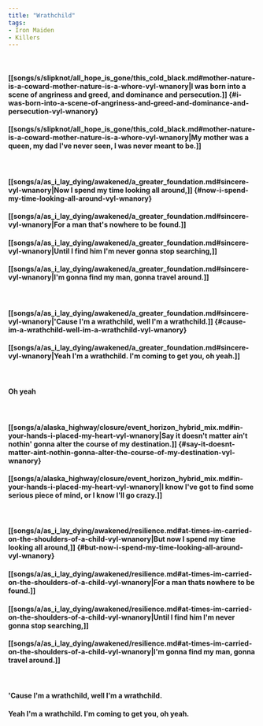 ```yaml
---
title: "Wrathchild"
tags:
- Iron Maiden
- Killers
---
```

&nbsp;
#### [[songs/s/slipknot/all_hope_is_gone/this_cold_black.md#mother-nature-is-a-coward-mother-nature-is-a-whore-vyl-wnanory|I was born into a scene of angriness and greed, and dominance and persecution.]] {#i-was-born-into-a-scene-of-angriness-and-greed-and-dominance-and-persecution-vyl-wnanory}
#### [[songs/s/slipknot/all_hope_is_gone/this_cold_black.md#mother-nature-is-a-coward-mother-nature-is-a-whore-vyl-wnanory|My mother was a queen, my dad I've never seen, I was never meant to be.]]
&nbsp;
#### [[songs/a/as_i_lay_dying/awakened/a_greater_foundation.md#sincere-vyl-wnanory|Now I spend my time looking all around,]] {#now-i-spend-my-time-looking-all-around-vyl-wnanory}
#### [[songs/a/as_i_lay_dying/awakened/a_greater_foundation.md#sincere-vyl-wnanory|For a man that's nowhere to be found.]]
#### [[songs/a/as_i_lay_dying/awakened/a_greater_foundation.md#sincere-vyl-wnanory|Until I find him I'm never gonna stop searching,]]
#### [[songs/a/as_i_lay_dying/awakened/a_greater_foundation.md#sincere-vyl-wnanory|I'm gonna find my man, gonna travel around.]]
&nbsp;
#### [[songs/a/as_i_lay_dying/awakened/a_greater_foundation.md#sincere-vyl-wnanory|'Cause I'm a wrathchild, well I'm a wrathchild.]] {#cause-im-a-wrathchild-well-im-a-wrathchild-vyl-wnanory}
#### [[songs/a/as_i_lay_dying/awakened/a_greater_foundation.md#sincere-vyl-wnanory|Yeah I'm a wrathchild. I'm coming to get you, oh yeah.]]
&nbsp;
#### Oh yeah
&nbsp;
#### [[songs/a/alaska_highway/closure/event_horizon_hybrid_mix.md#in-your-hands-i-placed-my-heart-vyl-wnanory|Say it doesn't matter ain't nothin' gonna alter the course of my destination.]] {#say-it-doesnt-matter-aint-nothin-gonna-alter-the-course-of-my-destination-vyl-wnanory}
#### [[songs/a/alaska_highway/closure/event_horizon_hybrid_mix.md#in-your-hands-i-placed-my-heart-vyl-wnanory|I know I've got to find some serious piece of mind, or I know I'll go crazy.]]
&nbsp;
#### [[songs/a/as_i_lay_dying/awakened/resilience.md#at-times-im-carried-on-the-shoulders-of-a-child-vyl-wnanory|But now I spend my time looking all around,]] {#but-now-i-spend-my-time-looking-all-around-vyl-wnanory}
#### [[songs/a/as_i_lay_dying/awakened/resilience.md#at-times-im-carried-on-the-shoulders-of-a-child-vyl-wnanory|For a man thats nowhere to be found.]]
#### [[songs/a/as_i_lay_dying/awakened/resilience.md#at-times-im-carried-on-the-shoulders-of-a-child-vyl-wnanory|Until I find him I'm never gonna stop searching,]]
#### [[songs/a/as_i_lay_dying/awakened/resilience.md#at-times-im-carried-on-the-shoulders-of-a-child-vyl-wnanory|I'm gonna find my man, gonna travel around.]]
&nbsp;
#### 'Cause I'm a wrathchild, well I'm a wrathchild.
#### Yeah I'm a wrathchild. I'm coming to get you, oh yeah.
